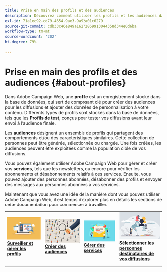 ```yaml
---
title: Prise en main des profils et des audiences
description: Découvrez comment utiliser les profils et les audiences dans Campaign Web
exl-id: 71a1ec92-cd79-4654-9ae3-9a92a01c6279
source-git-commit: cdb33c46e849a16272869913044358d344e0d6ba
workflow-type: tm+mt
source-wordcount: '202'
ht-degree: 79%

---
```


# Prise en main des profils et des audiences {#about-profiles}

Dans Adobe Campaign Web, une **profile** est un enregistrement stocké dans la base de données, qui sert de composant clé pour créer des audiences pour les diffusions et ajouter des données de personnalisation à votre contenu. Différents types de profils sont stockés dans la base de données, tels que les **Profils de test**, conçus pour tester vos diffusions avant leur envoi à l’audience finale.

Les **audiences** désignent un ensemble de profils qui partagent des comportements et/ou des caractéristiques similaires. Cette collection de personnes peut être générée, sélectionnée ou chargée. Une fois créées, les audiences peuvent être exploitées comme la population cible de vos diffusions.

Vous pouvez également utiliser Adobe Campaign Web pour gérer et créer vos **services**, tels que les newsletters, ou encore pour vérifier les abonnements et désabonnements relatifs à ces services. Ensuite, vous pouvez ajouter des personnes abonnées, désabonner des profils et envoyer des messages aux personnes abonnées à vos services.

Maintenant que vous avez une idée de la manière dont vous pouvez utiliser Adobe Campaign Web, il est temps d’explorer plus en détails les sections de cette documentation pour commencer à travailler.

<table style="table-layout:fixed"><tr style="border: 0;">
<td>
<a href="about-recipients.md">
<img src="../assets/do-not-localize/profiles-audiences-profile.png">
</a>
<div>
<a href="about-recipients.md"><strong>Surveiller et gérer les profils</strong></a>
</div>
<p>
</td>
<td>
<a href="create-audience.md">
<img alt="Prospect" src="../assets/do-not-localize/profiles-audiences-audience.png">
</a>
<div><a href="create-audience.md"><strong>Créer des audiences</strong>
</div>
<p>
</td>
<td>
<a href="manage-services.md">
<img alt="Peu fréquent" src="../assets/do-not-localize/profiles-audiences-service.png">
</a>
<div>
<a href="manage-services.md"><strong>Gérer des services</strong></a>
</div>
<p></td>
<td>
<a href="add-audience.md">
<img alt="Peu fréquent" src="../assets/do-not-localize/profiles-audiences-deliveries.png">
</a>
<div>
<a href="add-audience.md"><strong>Sélectionner les personnes destinataires de vos diffusions</strong></a>
</div>
<p></td>
</tr></table>
